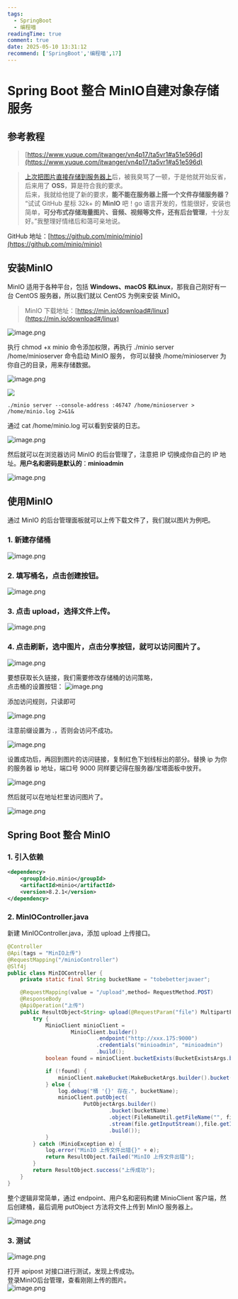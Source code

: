 ```yaml
---
tags:
  - SpringBoot
  - 编程喵
readingTime: true
comment: true
date: 2025-05-10 13:31:12
recommend: ['SpringBoot','编程喵',17]
---
```

# Spring Boot 整合 MinIO自建对象存储服务

## 参考教程
>[https://www.yuque.com/itwanger/vn4p17/ta5vr1#a51e596d](https://www.yuque.com/itwanger/vn4p17/ta5vr1#a51e596d)

>[上次把图片直接存储到服务器上](https://mp.weixin.qq.com/s/4qz44y2mpRwCrPgkNJ9vaQ)后，被我臭骂了一顿，于是他就开始反省，后来用了 **OSS**，算是符合我的要求。  
后来，我就给他提了新的要求，**能不能在服务器上搭一个文件存储服务器？**  
“试试 GitHub 星标 32k+ 的 **MinIO** 吧！go 语言开发的，性能很好，安装也简单，**可分布式存储海量图片、音频、视频等文件，还有后台管理**，十分友好。”我整理好情绪后和蔼可亲地说。

GitHub 地址：[https://github.com/minio/minio](https://github.com/minio/minio)

## 安装MinIO

MinIO 适用于各种平台，包括 **Windows、macOS 和Linux**，那我自己刚好有一台 CentOS 服务器，所以我们就以 CentOS 为例来安装 MinIO。

>MinIO 下载地址：[https://min.io/download#/linux](https://min.io/download#/linux)

![image.png](https://imgsbo.oss-cn-shanghai.aliyuncs.com/undefined20250510132833489.png)


执行 chmod +x minio 命令添加权限，再执行 ./minio server /home/minioserver 命令启动 MinIO 服务， 你可以替换 /home/minioserver 为你自己的目录，用来存储数据。

![image.png](https://imgsbo.oss-cn-shanghai.aliyuncs.com/undefined20250510132843175.png)


![](https://cdn.nlark.com/yuque/0/2025/png/26027752/1743858355293-d451f036-4125-4edc-930e-0f57bfe4b5bf.png)

```
./minio server --console-address :46747 /home/minioserver > /home/minio.log 2>&1&
```

通过 cat /home/minio.log 可以看到安装的日志。

![image.png](https://imgsbo.oss-cn-shanghai.aliyuncs.com/undefined20250510132902699.png)


然后就可以在浏览器访问 MinIO 的后台管理了，注意把 IP 切换成你自己的 IP 地址。**用户名和密码是默认的**：**minioadmin**

![image.png](https://imgsbo.oss-cn-shanghai.aliyuncs.com/undefined20250510132911930.png)


## 使用MinIO

通过 MinIO 的后台管理面板就可以上传下载文件了，我们就以图片为例吧。

### 1. 新建存储桶

![image.png](https://imgsbo.oss-cn-shanghai.aliyuncs.com/undefined20250510132920184.png)


### 2. 填写桶名，点击创建按钮。

![image.png](https://imgsbo.oss-cn-shanghai.aliyuncs.com/undefined20250510132927614.png)


### 3. 点击 upload，选择文件上传。

![image.png](https://imgsbo.oss-cn-shanghai.aliyuncs.com/undefined20250510132935066.png)


### 4. 点击刷新，选中图片，点击分享按钮，就可以访问图片了。

![image.png](https://imgsbo.oss-cn-shanghai.aliyuncs.com/undefined20250510132941160.png)


要想获取长久链接，我们需要修改存储桶的访问策略，  
点击桶的设置按钮：
![image.png](https://imgsbo.oss-cn-shanghai.aliyuncs.com/undefined20250510132948585.png)


添加访问规则，只读即可

![image.png](https://imgsbo.oss-cn-shanghai.aliyuncs.com/undefined20250510132956308.png)


注意前缀设置为 *.*，否则会访问不成功。  

![image.png](https://imgsbo.oss-cn-shanghai.aliyuncs.com/undefined20250510133004875.png)


设置成功后，再回到图片的访问链接，复制红色下划线标出的部分。替换 ip 为你的服务器 ip 地址，端口号 9000 同样要记得在服务器/宝塔面板中放开。

![image.png](https://imgsbo.oss-cn-shanghai.aliyuncs.com/undefined20250510133012027.png)


然后就可以在地址栏里访问图片了。


![image.png](https://imgsbo.oss-cn-shanghai.aliyuncs.com/undefined20250510133019272.png)


## Spring Boot 整合 MinIO  
  

### 1. 引入依赖

```xml
<dependency>
    <groupId>io.minio</groupId>
    <artifactId>minio</artifactId>
    <version>8.2.1</version>
</dependency>
```

### 2. MinIOController.java

新建 MinIOController.java，添加 upload 上传接口。

```Java
@Controller
@Api(tags = "MinIO上传")
@RequestMapping("/minioController")
@Slf4j
public class MinIOController {
    private static final String bucketName = "tobebetterjavaer";

    @RequestMapping(value = "/upload",method= RequestMethod.POST)
    @ResponseBody
    @ApiOperation("上传")
    public ResultObject<String> upload(@RequestParam("file") MultipartFile file, HttpServletRequest req) throws IOException, NoSuchAlgorithmException, InvalidKeyException {
        try {
            MinioClient minioClient =
                    MinioClient.builder()
                            .endpoint("http://xxx.175:9000")
                            .credentials("minioadmin", "minioadmin")
                            .build();
            boolean found = minioClient.bucketExists(BucketExistsArgs.builder().bucket(bucketName).build());

            if (!found) {
                minioClient.makeBucket(MakeBucketArgs.builder().bucket(bucketName).build());
            } else {
                log.debug("桶 '{}' 存在.", bucketName);
                minioClient.putObject(
                        PutObjectArgs.builder()
                                .bucket(bucketName)
                                .object(FileNameUtil.getFileName("", file.getOriginalFilename()))
                                .stream(file.getInputStream(),file.getInputStream().available(),-1)
                                .build());
            }
        } catch (MinioException e) {
            log.error("MinIO 上传文件出错{}" + e);
            return ResultObject.failed("MinIO 上传文件出错");
        }
        return ResultObject.success("上传成功");
    }
}
```

整个逻辑非常简单，通过 endpoint、用户名和密码构建 MinioClient 客户端，然后创建桶，最后调用 putObject 方法将文件上传到 MinIO 服务器上。

![image.png](https://imgsbo.oss-cn-shanghai.aliyuncs.com/undefined20250510133040721.png)


### 3. 测试

![image.png](https://imgsbo.oss-cn-shanghai.aliyuncs.com/undefined20250510133046523.png)


打开 apipost 对接口进行测试，发现上传成功。  
登录MinIO后台管理，查看刚刚上传的图片。  
![image.png](https://imgsbo.oss-cn-shanghai.aliyuncs.com/undefined20250510133053013.png)
